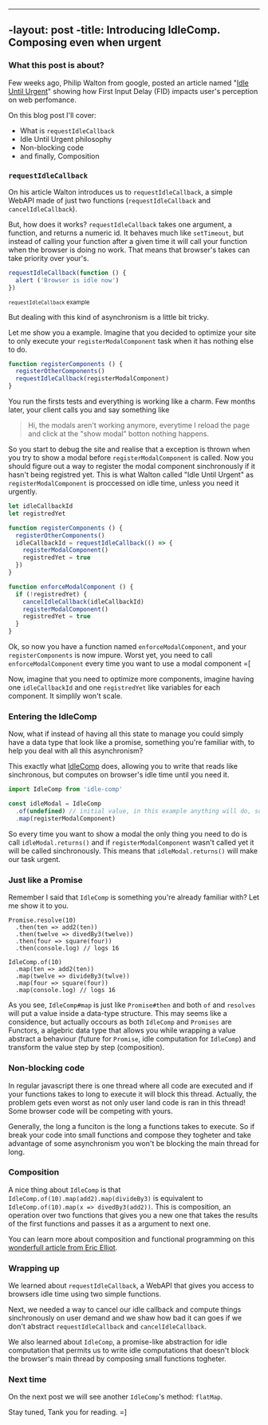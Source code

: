 ----
-layout: post
-title: Introducing IdleComp. Composing even when urgent
----

### What this post is about?
Few weeks ago, Philip Walton from google, posted an article named
"[Idle Until Urgent](https://philipwalton.com/articles/idle-until-urgent/)" showing how
First Input Delay (FID) impacts user's perception on web perfomance.

On this blog post I'll cover:
* What is `requestIdleCallback`
* Idle Until Urgent philosophy
* Non-blocking code
* and finally, Composition

### `requestIdleCallback`

On his article Walton introduces us to `requestIdleCallback`,
a simple WebAPI made of just two functions (`requestIdleCallback` and `cancelIdleCallback`).

But, how does it works?
`requestIdleCallback` takes one argument, a function, and returns a numeric id.
It behaves much like `setTimeout`, but instead of calling your function after a
given time it will call your function when the browser is doing no work.
That means that browser's takes can take priority over your's.

```javascript
requestIdleCallback(function () {
  alert ('Browser is idle now')
})
```
<small>`requestIdleCallback` example</small>

But dealing with this kind of asynchronism is a little bit tricky.

Let me show you a example.
Imagine that you decided to optimize your site to only execute
your `registerModalComponent` task when it has nothing else to do.

```javascript
function registerComponents () {
  registerOtherComponents()
  requestIdleCallback(registerModalComponent)
}
```

You run the firsts tests and everything is working like a charm.
Few months later, your client calls you and say something like

> Hi, the modals aren't working anymore,
everytime I reload the page and click at the "show modal" botton nothing happens.

So you start to debug the site and realise that a exception is thrown
when you try to show a modal before `registerModalComponent` is called.
Now you should figure out a way to register the modal component
sinchronously if it hasn't being registred yet. This is what Walton called "Idle Until Urgent"
as `registerModalComponent` is proccessed on idle time, unless you need it urgently.

```javascript
let idleCallbackId
let registredYet

function registerComponents () {
  registerOtherComponents()
  idleCallbackId = requestIdleCallback(() => {
    registerModalComponent()
    registredYet = true
  })
}

function enforceModalComponent () {
  if (!registredYet) {
    cancelIdleCallback(idleCallbackId)
    registerModalComponent()
    registredYet = true
  }
}
```


Ok, so now you have a function named `enforceModalComponent`,
and your `registerComponents` is now impure.
Worst yet, you need to call `enforceModalComponent` every time
you want to use a modal component =[

Now, imagine that you need to optimize more components,
imagine having one `idleCallbackId` and one `registredYet` like
variables for each component. It simplily won't scale.

### Entering the IdleComp

Now, what if instead of having all this state to manage you could simply have
a data type that look like a promise,
something you're familiar with, to help you deal with all this asynchronism?

This exactly what [IdleComp](https://github.com/munizart/idle-comp) does,
allowing you to write that reads like sinchronous, but computes on browser's idle time until you need it.

```javascript
import IdleComp from 'idle-comp'

const idleModal = IdleComp
  .of(undefined) // initial value, in this example anything will do, so we pass nothing
  .map(registerModalComponent)
```

So every time you want to show a modal the only thing you need to do is call `idleModal.returns()`
and if `registerModalComponent` wasn't called yet it will be called sinchronously.
This means that `idleModal.returns()` will make our task urgent.

### Just like a Promise

Remember I said that `IdleComp` is something you're already familiar with? Let me show it to you.

```
Promise.resolve(10)
  .then(ten => add2(ten))
  .then(twelve => divedBy3(twelve))
  .then(four => square(four))
  .then(console.log) // logs 16
```

```
IdleComp.of(10)
  .map(ten => add2(ten))
  .map(twelve => divideBy3(twlve))
  .map(four => square(four))
  .map(console.log) // logs 16
```

As you see, `IdleComp#map` is just like `Promise#then` and both `of` and `resolves`
will put a value inside a data-type structure. This may seems like a considence,
but actually occours as both `IdleComp` and `Promises` are Functors,
a algebric data type that allows you while wrapping a value abstract a behaviour
(future for `Promise`, idle computation for `IdleComp`) and transform the value step by step (composition).

### Non-blocking code

In regular javascript there is one thread where all code are executed and if
your functions takes to long to execute it will block this thread.
Actually, the problem gets even worst as not only user land code is ran in this thread!
Some browser code will be competing with yours.

Generally, the long a funciton is the long a functions takes to execute.
So if break your code into small functions and compose they togheter and take advantage of some
asynchronism you won't be blocking the main thread for long.

### Composition
A nice thing about `IdleComp` is that `IdleComp.of(10).map(add2).map(divideBy3)`
is equivalent to `IdleComp.of(10).map(x => divedBy3(add2))`.
This is composition, an operation over two functions that gives you a new one that
takes the results of the first functions and passes it as a argument to next one.

You can learn more about composition and functional programming on this [wonderfull
article from Eric Elliot](https://medium.com/javascript-scene/composing-software-an-introduction-27b72500d6ea).

### Wrapping up
We learned about `requestIdleCallback`, a WebAPI that gives you access to browsers
idle time using two simple functions.

Next, we needed a way to cancel our idle callback and compute things sinchronously
on user demand and we shaw how bad it can goes if we don't abstract `requestIdleCallback` and
`cancelIdleCallback`.

We also learned about `IdleComp`, a promise-like abstraction for idle computation
that permits us to write idle computations that doesn't block the browser's main
thread by composing small functions togheter.

### Next time
On the next post we will see another `IdleComp`'s method: `flatMap`.

Stay tuned,
Tank you for reading.
=]
